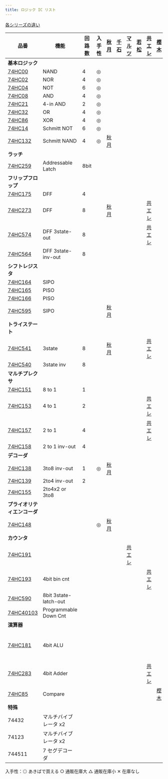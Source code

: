 ```yaml
---
title: ロジック IC リスト
---
```


[各シリーズの違い](https://toshiba.semicon-storage.com/jp/semiconductor/knowledge/faq/logic_common/logic_common_01.html)

| 品番                                                                                                                           | 機能                  | 回路数 | 入手性 | [秋月](https://akizukidenshi.com/catalog/c/clogic/)   | [千石](https://www.sengoku.co.jp/mod/sgk_cart/search.php?cid=3042) | [マルツ](https://www.marutsu.co.jp/RatedList.jsp?goodsClassCode1=19&goodsClassCode2=0033&goodsClassCode3=0001) | [若松](https://wakamatsu.co.jp/biz/user_data/products_view.php?old=1&cate_id=1503) | [共エレ](https://eleshop.jp/shop/pages/search_74.aspx) | [樫木](https://www.kashinoki.shop/?mode=cate&cbid=2122678&csid=0) | 海外                                                     |
| ------------------------------------------------------------------------------------------------------------------------------ | --------------------- | ------ | ------ | ----------------------------------------------------- | ------------------------------------------------------------------ | -------------------------------------------------------------------------------------------------------------- | ---------------------------------------------------------------------------------- | ------------------------------------------------------ | ----------------------------------------------------------------- | -------------------------------------------------------- |
| **基本ロジック**                                                                                                               |                       |        |        |                                                       |                                                                    |                                                                                                                |                                                                                    |                                                        |                                                                   |                                                          |
| [74HC00](https://toshiba.semicon-storage.com/info/TC74HC00AP_datasheet_ja_20140301.pdf?did=6907&prodName=TC74HC00AP)           | NAND                  | 4      | ◎      |                                                       |                                                                    |                                                                                                                |                                                                                    |                                                        |                                                                   |                                                          |
| [74HC02](https://toshiba.semicon-storage.com/info/TC74HC02AP_datasheet_ja_20140301.pdf?did=6965&prodName=TC74HC02AP)           | NOR                   | 4      | ◎      |                                                       |                                                                    |                                                                                                                |                                                                                    |                                                        |                                                                   |                                                          |
| [74HC04](https://toshiba.semicon-storage.com/info/TC74HC04AP_datasheet_ja_20140301.pdf?did=7336&prodName=TC74HC04AP)           | NOT                   | 6      | ◎      |                                                       |                                                                    |                                                                                                                |                                                                                    |                                                        |                                                                   |                                                          |
| [74HC08](https://toshiba.semicon-storage.com/info/TC74HC08AP_datasheet_ja_20140301.pdf?did=7496&prodName=TC74HC08AP)           | AND                   | 4      | ◎      |                                                       |                                                                    |                                                                                                                |                                                                                    |                                                        |                                                                   |                                                          |
| [74HC21](https://toshiba.semicon-storage.com/info/TC74HC21AP_datasheet_ja_20140301.pdf?did=12686&prodName=TC74HC21AP)          | 4-in AND              | 2      | ◎      |                                                       |                                                                    |                                                                                                                |                                                                                    |                                                        |                                                                   |                                                          |
| [74HC32](https://toshiba.semicon-storage.com/info/TC74HC32AP_datasheet_ja_20140301.pdf?did=15799&prodName=TC74HC32AP)          | OR                    | 4      | ◎      |                                                       |                                                                    |                                                                                                                |                                                                                    |                                                        |                                                                   |                                                          |
| [74HC86](https://toshiba.semicon-storage.com/info/TC74HC86AF_datasheet_en_20140301.pdf?did=16770&prodName=TC74HC86AF)          | XOR                   | 4      | ◎      |                                                       |                                                                    |                                                                                                                |                                                                                    |                                                        |                                                                   |                                                          |
| [74HC14](https://toshiba.semicon-storage.com/info/TC74HC14AP_datasheet_ja_20140301.pdf?did=9945&prodName=TC74HC14AP)           | Schmitt NOT           | 6      | ◎      |                                                       |                                                                    |                                                                                                                |                                                                                    |                                                        |                                                                   |                                                          |
| [74HC132](https://toshiba.semicon-storage.com/info/TC74HC132AF_datasheet_ja_20140301.pdf?did=8888&prodName=TC74HC132AF)        | Schmitt NAND          | 4      | ◎      | [秋月](https://akizukidenshi.com/catalog/g/gI-10922/) |                                                                    |                                                                                                                |                                                                                    |                                                        |                                                                   |
| **ラッチ**                                                                                                                     |                       |        |        |                                                       |                                                                    |                                                                                                                |                                                                                    |                                                        |                                                                   |                                                          |
| [74HC259](https://toshiba.semicon-storage.com/info/74HC259D_datasheet_en_20160804.pdf?did=37299&prodName=74HC259D)             | Addressable Latch     | 8bit   |        |                                                       |                                                                    |                                                                                                                |                                                                                    |                                                        |                                                                   |                                                          |
| **フリップフロップ**                                                                                                           |                       |        |        |                                                       |                                                                    |                                                                                                                |                                                                                    |                                                        |                                                                   |                                                          |
| [74HC175](https://toshiba.semicon-storage.com/info/TC74HC175AF_datasheet_ja_20140301.pdf?did=11938&prodName=TC74HC175AF)       | DFF                   | 4      |
| [74HC273](https://toshiba.semicon-storage.com/info/TC74HC273AP_datasheet_ja_20140301.pdf?did=14587&prodName=TC74HC273AP)       | DFF                   | 8      |        | [秋月](https://akizukidenshi.com/catalog/g/gI-15412/) |                                                                    |                                                                                                                |                                                                                    | [共エレ](https://eleshop.jp/shop/g/gT11541/)           |                                                                   |                                                          |
| [74HC574](https://toshiba.semicon-storage.com/info/TC74HC574AF_datasheet_ja_20140301.pdf?did=16412&prodName=TC74HC574AF)       | DFF 3state-out        | 8      |        |                                                       |                                                                    |                                                                                                                |                                                                                    | [共エレ](https://eleshop.jp/shop/g/gT11573/)           |                                                                   |                                                          |
| [74HC564](https://toshiba.semicon-storage.com/info/TC74HC574AF_datasheet_ja_20140301.pdf?did=16412&prodName=TC74HC574AF)       | DFF 3state-inv-out    | 8      |        |                                                       |                                                                    |                                                                                                                |                                                                                    |                                                        |                                                                   |                                                          |
| **シフトレジスタ**                                                                                                             |                       |        |        |                                                       |                                                                    |                                                                                                                |                                                                                    |                                                        |                                                                   |                                                          |
| [74HC164](https://pdf1.alldatasheet.jp/datasheet-pdf/view/27900/TI/74HC164.html)                                               | SIPO                  |        |        |                                                       |                                                                    |                                                                                                                |                                                                                    |                                                        |                                                                   |                                                          |
| [74HC165](https://pdf1.alldatasheet.jp/datasheet-pdf/view/27900/TI/74HC164.html)                                               | PISO                  |        |        |                                                       |                                                                    |                                                                                                                |                                                                                    |                                                        |                                                                   |                                                          |
| [74HC166](https://toshiba.semicon-storage.com/info/TC74HC166AF_datasheet_ja_20140301.pdf?did=11377&prodName=TC74HC166AF)       | PISO                  |        |        |                                                       |                                                                    |                                                                                                                |                                                                                    |                                                        |                                                                   |                                                          |
| [74HC595](https://toshiba.semicon-storage.com/info/TC74HC595AP_datasheet_ja_20140301.pdf?did=16501&prodName=TC74HC595AP)       | SIPO                  |        |        | [秋月](https://akizukidenshi.com/catalog/g/gI-14053/) |                                                                    |                                                                                                                |                                                                                    |                                                        |                                                                   |                                                          |
| **トライステート**                                                                                                             |                       |        |        |                                                       |                                                                    |                                                                                                                |                                                                                    |                                                        |                                                                   |                                                          |
| [74HC541](https://toshiba.semicon-storage.com/info/TC74HC541AP_datasheet_ja_20140301.pdf?did=16392&prodName=TC74HC541AP)       | 3state                | 8      |        | [秋月](https://akizukidenshi.com/catalog/g/gI-03632/) |                                                                    |                                                                                                                |                                                                                    | [共エレ](https://eleshop.jp/shop/g/gT11569/)           |                                                                   |                                                          |
| [74HC540](https://toshiba.semicon-storage.com/info/TC74HC541AP_datasheet_ja_20140301.pdf?did=16392&prodName=TC74HC541AP)       | 3state inv            | 8      |        |                                                       |                                                                    |                                                                                                                |                                                                                    |                                                        |                                                                   |                                                          |
| **マルチプレクサ**                                                                                                             |                       |        |        |                                                       |                                                                    |                                                                                                                |                                                                                    |                                                        |                                                                   |                                                          |
| [74HC151](https://toshiba.semicon-storage.com/info/TC74HC151AP_datasheet_ja_20140301.pdf?did=10129&prodName=TC74HC151AP)       | 8 to 1                | 1      |
| [74HC153](https://toshiba.semicon-storage.com/info/TC74HC153AP_datasheet_ja_20140301.pdf?did=10307&prodName=TC74HC153AP)       | 4 to 1                | 2      |        |                                                       |                                                                    |                                                                                                                |                                                                                    | [共エレ](https://eleshop.jp/shop/g/gT11502/)           |                                                                   |                                                          |
| [74HC157](https://toshiba.semicon-storage.com/info/TC74HC157AP_datasheet_ja_20140301.pdf?did=10663&prodName=TC74HC157AP)       | 2 to 1                | 4      |        |                                                       |                                                                    |                                                                                                                |                                                                                    | [共エレ](https://eleshop.jp/shop/g/gT11505/)           |                                                                   |                                                          |
| [74HC158](https://toshiba.semicon-storage.com/info/TC74HC157AP_datasheet_ja_20140301.pdf?did=10663&prodName=TC74HC157AP)       | 2 to 1 inv-out        | 4      |        |                                                       |                                                                    |                                                                                                                |
| **デコーダ**                                                                                                                   |                       |        |        |                                                       |                                                                    |                                                                                                                |                                                                                    |                                                        |                                                                   |                                                          |
| [74HC138](https://toshiba.semicon-storage.com/info/TC74HC138AP_datasheet_ja_20140301.pdf?did=9294&prodName=TC74HC138AP)        | 3to8 inv-out          | 1      | ◎      | [秋月](https://akizukidenshi.com/catalog/g/gI-10013/) |                                                                    |
| [74HC139](https://toshiba.semicon-storage.com/info/TC74HC139AF_datasheet_ja_20140301.pdf?did=9516&prodName=TC74HC139AF)        | 2to4 inv-out          | 2      |        |                                                       |                                                                    |
| [74HC155](https://toshiba.semicon-storage.com/info/TC74HC155AP_datasheet_ja_20140301.pdf?did=10456&prodName=TC74HC155AP)       | 2to4x2 or 3to8        |        |        |                                                       |                                                                    |
| **プライオリティエンコーダ**                                                                                                   |                       |        |        |                                                       |
| [74HC148](https://toshiba.semicon-storage.com/info/TC74HC148AF_datasheet_ja_20140301.pdf?did=9732&prodName=TC74HC148AF)        |                       |        | ◎      | [秋月](https://akizukidenshi.com/catalog/g/gI-08599/) |
| **カウンタ**                                                                                                                   |                       |        |        |                                                       |                                                                    |                                                                                                                |                                                                                    |                                                        |                                                                   |                                                          |
| [74HC191](https://toshiba.semicon-storage.com/info/TC74HC191AF_datasheet_ja_20140301.pdf?did=12133&prodName=TC74HC191AF)       |                       |        |        |                                                       |                                                                    | [共エレ](https://eleshop.jp/shop/g/gT11520/)                                                                   |                                                                                    |                                                        |                                                                   |                                                          |
| [74HC193](https://toshiba.semicon-storage.com/info/TC74HC193AF_datasheet_ja_20140301.pdf?did=12347&prodName=TC74HC193AF)       | 4bit bin cnt          |        |        |                                                       |                                                                    |                                                                                                                |                                                                                    | [共エレ](https://eleshop.jp/shop/g/gT11522/)           |                                                                   |                                                          |
| [74HC590](https://toshiba.semicon-storage.com/info/TC74HC590AP_datasheet_ja_20140301.pdf?did=16457&prodName=TC74HC590AP)       | 8bit 3state-latch-out |        |        |                                                       |                                                                    |
| [74HC40103](https://toshiba.semicon-storage.com/info/TC74HC40103AF_datasheet_ja_20140301.pdf?did=16002&prodName=TC74HC40103AF) | Programmable Down Cnt |        |
| **演算器**                                                                                                                     |                       |        |        |                                                       |                                                                    |                                                                                                                |                                                                                    |                                                        |                                                                   |                                                          |
| [74HC181](https://doctor-pasquale.com/wp-content/uploads/2017/05/74181-ALU.pdf)                                                | 4bit ALU              |        |        |                                                       |                                                                    |                                                                                                                |                                                                                    |                                                        |                                                                   | [アリエク](https://ja.aliexpress.com/i/32857333905.html) |
| [74HC283](https://toshiba.semicon-storage.com/info/TC74HC283AP_datasheet_ja_20140301.pdf?did=15440&prodName=TC74HC283AP)       | 4bit Adder            |        |        |                                                       |                                                                    |                                                                                                                |                                                                                    | [共エレ](https://eleshop.jp/shop/g/gT11544/)           |                                                                   |                                                          |
| [74HC85](https://toshiba.semicon-storage.com/info/TC74HC85AF_datasheet_ja_20140301.pdf?did=16736&prodName=TC74HC85AF)          | Compare               |        |        |                                                       |                                                                    |                                                                                                                |                                                                                    |                                                        | [樫木](https://www.kashinoki.shop/?pid=122479107)                 |                                                          |
| **特殊**                                                                                                                       |                       |        |        |                                                       |
| 74432                                                                                                                          | マルチバイブレータ x2 |        |        |                                                       |                                                                    |
| 74123                                                                                                                          | マルチバイブレータ x2 |        |        |                                                       |                                                                    |
| 744511                                                                                                                         | 7 セグデコーダ        |        |        |                                                       |                                                                    |

入手性：◎ あきばで買える ○ 通販在庫大 △ 通販在庫小 ✕ 在庫なし
